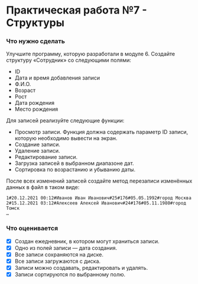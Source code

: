 # Практическая работа №7 - Структуры
### Что нужно сделать
Улучшите программу, которую разработали в модуле 6. Создайте структуру «Сотрудник» со следующими полями:
- ID
- Дата и время добавления записи
- Ф.И.О.
- Возраст
- Рост
- Дата рождения
- Место рождения

Для записей реализуйте следующие функции:

- Просмотр записи. Функция должна содержать параметр ID записи, которую необходимо вывести на экран. 
- Создание записи.
- Удаление записи.
- Редактирование записи.
- Загрузка записей в выбранном диапазоне дат.
- Сортировка по возрастанию и убыванию даты.


После всех изменений записей создайте метод перезаписи изменённых данных в файл в таком виде:
```
1#20.12.2021 00:12#Иванов Иван Иванович#25#176#05.05.1992#город Москва
2#15.12.2021 03:12#Алексеев Алексей Иванович#24#176#05.11.1980#город Томск
…
```

### Что оценивается
- [x] Создан ежедневник, в котором могут храниться записи.
- [x] Одно из полей записи ― дата создания.
- [x] Все записи сохраняются на диске.
- [x] Все записи загружаются с диска.
- [x] Записи можно создавать, редактировать и удалять.
- [x] Записи сортируются по выбранному полю.

